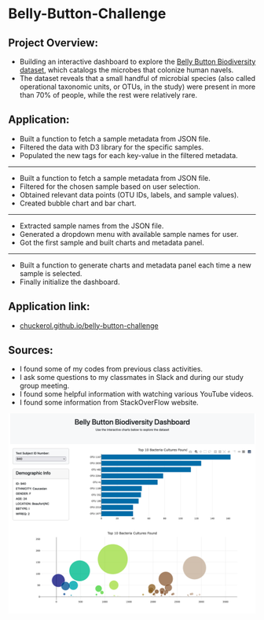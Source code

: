 # Belly-Button-Challenge #

## Project Overview:
- Building an interactive dashboard to explore the <a href="http://robdunnlab.com/projects/belly-button-biodiversity/" target="_blank">Belly Button Biodiversity dataset</a>, which catalogs the microbes that colonize human navels.
- The dataset reveals that a small handful of microbial species (also called operational taxonomic units, or OTUs, in the study) were present in more than 70% of people, while the rest were relatively rare.

## Application:
- Built a function to fetch a sample metadata from JSON file.
- Filtered the data with D3 library for the specific samples.
- Populated the new tags for each key-value in the filtered metadata.
------------------------------------------------------------------------------
- Built a function to fetch a sample metadata from JSON file.
- Filtered for the chosen sample based on user selection.
- Obtained relevant data points (OTU IDs, labels, and sample values).
- Created bubble chart and bar chart.
------------------------------------------------------------------------------
- Extracted sample names from the JSON file.
- Generated a dropdown menu with available sample names for user.
- Got the first sample and built charts and metadata panel.
------------------------------------------------------------------------------
- Built a function to generate charts and metadata panel each time a new sample is selected.
- Finally initialize the dashboard.

## Application link:
- <a href="https://chuckerol.github.io/belly-button-challenge/" target="_blank">chuckerol.github.io/belly-button-challenge</a>

## Sources:
- I found some of my codes from previous class activities.
- I ask some questions to my classmates in Slack and during our study group meeting.
- I found some helpful information with watching various YouTube videos.
- I found some information from StackOverFlow website.

![Alt text](image/ss.png)
